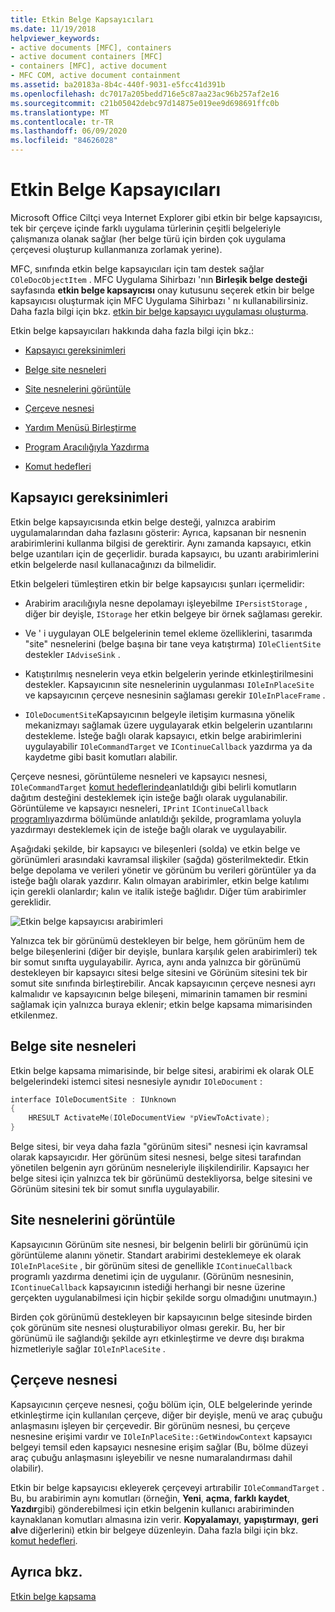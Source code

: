 ```yaml
---
title: Etkin Belge Kapsayıcıları
ms.date: 11/19/2018
helpviewer_keywords:
- active documents [MFC], containers
- active document containers [MFC]
- containers [MFC], active document
- MFC COM, active document containment
ms.assetid: ba20183a-8b4c-440f-9031-e5fcc41d391b
ms.openlocfilehash: dc7017a205bedd716e5c87aa23ac96b257af2e16
ms.sourcegitcommit: c21b05042debc97d14875e019ee9d698691ffc0b
ms.translationtype: MT
ms.contentlocale: tr-TR
ms.lasthandoff: 06/09/2020
ms.locfileid: "84626028"
---
```

# <a name="active-document-containers"></a>Etkin Belge Kapsayıcıları

Microsoft Office Ciltçi veya Internet Explorer gibi etkin bir belge kapsayıcısı, tek bir çerçeve içinde farklı uygulama türlerinin çeşitli belgeleriyle çalışmanıza olanak sağlar (her belge türü için birden çok uygulama çerçevesi oluşturup kullanmanıza zorlamak yerine).

MFC, sınıfında etkin belge kapsayıcıları için tam destek sağlar `COleDocObjectItem` . MFC Uygulama Sihirbazı 'nın **Birleşik belge desteği** sayfasında **etkin belge kapsayıcısı** onay kutusunu seçerek etkin bir belge kapsayıcısı oluşturmak için MFC Uygulama Sihirbazı ' nı kullanabilirsiniz. Daha fazla bilgi için bkz. [etkin bir belge kapsayıcı uygulaması oluşturma](creating-an-active-document-container-application.md).

Etkin belge kapsayıcıları hakkında daha fazla bilgi için bkz.:

- [Kapsayıcı gereksinimleri](#container_requirements)

- [Belge site nesneleri](#document_site_objects)

- [Site nesnelerini görüntüle](#view_site_objects)

- [Çerçeve nesnesi](#frame_object)

- [Yardım Menüsü Birleştirme](help-menu-merging.md)

- [Program Aracılığıyla Yazdırma](programmatic-printing.md)

- [Komut hedefleri](message-handling-and-command-targets.md)

## <a name="container-requirements"></a><a name="container_requirements"></a>Kapsayıcı gereksinimleri

Etkin belge kapsayıcısında etkin belge desteği, yalnızca arabirim uygulamalarından daha fazlasını gösterir: Ayrıca, kapsanan bir nesnenin arabirimlerini kullanma bilgisi de gerektirir. Aynı zamanda kapsayıcı, etkin belge uzantıları için de geçerlidir. burada kapsayıcı, bu uzantı arabirimlerini etkin belgelerde nasıl kullanacağınızı da bilmelidir.

Etkin belgeleri tümleştiren etkin bir belge kapsayıcısı şunları içermelidir:

- Arabirim aracılığıyla nesne depolamayı işleyebilme `IPersistStorage` , diğer bir deyişle, `IStorage` her etkin belgeye bir örnek sağlaması gerekir.

- Ve ' i uygulayan OLE belgelerinin temel ekleme özelliklerini, tasarımda "site" nesnelerini (belge başına bir tane veya katıştırma) `IOleClientSite` destekler `IAdviseSink` .

- Katıştırılmış nesnelerin veya etkin belgelerin yerinde etkinleştirilmesini destekler. Kapsayıcının site nesnelerinin uygulanması `IOleInPlaceSite` ve kapsayıcının çerçeve nesnesinin sağlaması gerekir `IOleInPlaceFrame` .

- `IOleDocumentSite`Kapsayıcının belgeyle iletişim kurmasına yönelik mekanizmayı sağlamak üzere uygulayarak etkin belgelerin uzantılarını destekleme. İsteğe bağlı olarak kapsayıcı, etkin belge arabirimlerini uygulayabilir `IOleCommandTarget` ve `IContinueCallback` yazdırma ya da kaydetme gibi basit komutları alabilir.

Çerçeve nesnesi, görüntüleme nesneleri ve kapsayıcı nesnesi, `IOleCommandTarget` [komut hedeflerinde](message-handling-and-command-targets.md)anlatıldığı gibi belirli komutların dağıtım desteğini desteklemek için isteğe bağlı olarak uygulanabilir. Görüntüleme ve kapsayıcı nesneleri, `IPrint` `IContinueCallback` [programlı](programmatic-printing.md)yazdırma bölümünde anlatıldığı şekilde, programlama yoluyla yazdırmayı desteklemek için de isteğe bağlı olarak ve uygulayabilir.

Aşağıdaki şekilde, bir kapsayıcı ve bileşenleri (solda) ve etkin belge ve görünümleri arasındaki kavramsal ilişkiler (sağda) gösterilmektedir. Etkin belge depolama ve verileri yönetir ve görünüm bu verileri görüntüler ya da isteğe bağlı olarak yazdırır. Kalın olmayan arabirimler, etkin belge katılımı için gerekli olanlardır; kalın ve italik isteğe bağlıdır. Diğer tüm arabirimler gereklidir.

![Etkin belge kapsayıcısı arabirimleri](../mfc/media/vc37gj1.gif "Etkin belge kapsayıcısı arabirimleri")

Yalnızca tek bir görünümü destekleyen bir belge, hem görünüm hem de belge bileşenlerini (diğer bir deyişle, bunlara karşılık gelen arabirimleri) tek bir somut sınıfta uygulayabilir. Ayrıca, aynı anda yalnızca bir görünümü destekleyen bir kapsayıcı sitesi belge sitesini ve Görünüm sitesini tek bir somut site sınıfında birleştirebilir. Ancak kapsayıcının çerçeve nesnesi ayrı kalmalıdır ve kapsayıcının belge bileşeni, mimarinin tamamen bir resmini sağlamak için yalnızca buraya eklenir; etkin belge kapsama mimarisinden etkilenmez.

## <a name="document-site-objects"></a><a name="document_site_objects"></a>Belge site nesneleri

Etkin belge kapsama mimarisinde, bir belge sitesi, arabirimi ek olarak OLE belgelerindeki istemci sitesi nesnesiyle aynıdır `IOleDocument` :

```cpp
interface IOleDocumentSite : IUnknown
{
    HRESULT ActivateMe(IOleDocumentView *pViewToActivate);
}
```

Belge sitesi, bir veya daha fazla "görünüm sitesi" nesnesi için kavramsal olarak kapsayıcıdır. Her görünüm sitesi nesnesi, belge sitesi tarafından yönetilen belgenin ayrı görünüm nesneleriyle ilişkilendirilir. Kapsayıcı her belge sitesi için yalnızca tek bir görünümü destekliyorsa, belge sitesini ve Görünüm sitesini tek bir somut sınıfla uygulayabilir.

## <a name="view-site-objects"></a><a name="view_site_objects"></a>Site nesnelerini görüntüle

Kapsayıcının Görünüm site nesnesi, bir belgenin belirli bir görünümü için görüntüleme alanını yönetir. Standart arabirimi desteklemeye ek olarak `IOleInPlaceSite` , bir görünüm sitesi de genellikle `IContinueCallback` programlı yazdırma denetimi için de uygulanır. (Görünüm nesnesinin, `IContinueCallback` kapsayıcının istediği herhangi bir nesne üzerine gerçekten uygulanabilmesi için hiçbir şekilde sorgu olmadığını unutmayın.)

Birden çok görünümü destekleyen bir kapsayıcının belge sitesinde birden çok görünüm site nesnesi oluşturabiliyor olması gerekir. Bu, her bir görünümü ile sağlandığı şekilde ayrı etkinleştirme ve devre dışı bırakma hizmetleriyle sağlar `IOleInPlaceSite` .

## <a name="frame-object"></a><a name="frame_object"></a>Çerçeve nesnesi

Kapsayıcının çerçeve nesnesi, çoğu bölüm için, OLE belgelerinde yerinde etkinleştirme için kullanılan çerçeve, diğer bir deyişle, menü ve araç çubuğu anlaşmasını işleyen bir çerçevedir. Bir görünüm nesnesi, bu çerçeve nesnesine erişimi vardır ve `IOleInPlaceSite::GetWindowContext` kapsayıcı belgeyi temsil eden kapsayıcı nesnesine erişim sağlar (Bu, bölme düzeyi araç çubuğu anlaşmasını işleyebilir ve nesne numaralandırması dahil olabilir).

Etkin bir belge kapsayıcısı ekleyerek çerçeveyi artırabilir `IOleCommandTarget` . Bu, bu arabirimin aynı komutları (örneğin, **Yeni**, **açma**, **farklı kaydet**, **Yazdır**gibi) gönderebilmesi için etkin belgenin kullanıcı arabiriminden kaynaklanan komutları almasına izin verir. **Kopyalamayı**, **yapıştırmayı**, **geri al**ve diğerlerini) etkin bir belgeye düzenleyin. Daha fazla bilgi için bkz. [komut hedefleri](message-handling-and-command-targets.md).

## <a name="see-also"></a>Ayrıca bkz.

[Etkin belge kapsama](active-document-containment.md)
